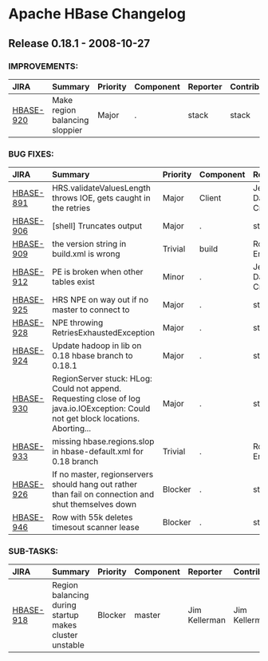 
<!---
# Licensed to the Apache Software Foundation (ASF) under one
# or more contributor license agreements.  See the NOTICE file
# distributed with this work for additional information
# regarding copyright ownership.  The ASF licenses this file
# to you under the Apache License, Version 2.0 (the
# "License"); you may not use this file except in compliance
# with the License.  You may obtain a copy of the License at
#
#     http://www.apache.org/licenses/LICENSE-2.0
#
# Unless required by applicable law or agreed to in writing, software
# distributed under the License is distributed on an "AS IS" BASIS,
# WITHOUT WARRANTIES OR CONDITIONS OF ANY KIND, either express or implied.
# See the License for the specific language governing permissions and
# limitations under the License.
-->
# Apache HBase Changelog

## Release 0.18.1 - 2008-10-27



### IMPROVEMENTS:

| JIRA | Summary | Priority | Component | Reporter | Contributor |
|:---- |:---- | :--- |:---- |:---- |:---- |
| [HBASE-920](https://issues.apache.org/jira/browse/HBASE-920) | Make region balancing sloppier |  Major | . | stack | stack |


### BUG FIXES:

| JIRA | Summary | Priority | Component | Reporter | Contributor |
|:---- |:---- | :--- |:---- |:---- |:---- |
| [HBASE-891](https://issues.apache.org/jira/browse/HBASE-891) | HRS.validateValuesLength throws IOE, gets caught in the retries |  Major | Client | Jean-Daniel Cryans | Jean-Daniel Cryans |
| [HBASE-906](https://issues.apache.org/jira/browse/HBASE-906) | [shell] Truncates output |  Major | . | stack | stack |
| [HBASE-909](https://issues.apache.org/jira/browse/HBASE-909) | the version string in build.xml is wrong |  Trivial | build | Rong-En Fan | Rong-En Fan |
| [HBASE-912](https://issues.apache.org/jira/browse/HBASE-912) | PE is broken when other tables exist |  Minor | . | Jean-Daniel Cryans | Jean-Daniel Cryans |
| [HBASE-925](https://issues.apache.org/jira/browse/HBASE-925) | HRS NPE on way out if no master to connect to |  Major | . | stack | stack |
| [HBASE-928](https://issues.apache.org/jira/browse/HBASE-928) | NPE throwing RetriesExhaustedException |  Major | . | stack | stack |
| [HBASE-924](https://issues.apache.org/jira/browse/HBASE-924) | Update hadoop in lib on 0.18 hbase branch to 0.18.1 |  Major | . | stack | Jim Kellerman |
| [HBASE-930](https://issues.apache.org/jira/browse/HBASE-930) | RegionServer stuck: HLog: Could not append. Requesting close of log java.io.IOException: Could not get block locations. Aborting... |  Major | . | stack | stack |
| [HBASE-933](https://issues.apache.org/jira/browse/HBASE-933) | missing hbase.regions.slop in hbase-default.xml for 0.18 branch |  Trivial | . | Rong-En Fan | stack |
| [HBASE-926](https://issues.apache.org/jira/browse/HBASE-926) | If no master, regionservers should hang out rather than fail on connection and shut themselves down |  Blocker | . | stack | Jim Kellerman |
| [HBASE-946](https://issues.apache.org/jira/browse/HBASE-946) | Row with 55k deletes timesout scanner lease |  Blocker | . | stack | stack |


### SUB-TASKS:

| JIRA | Summary | Priority | Component | Reporter | Contributor |
|:---- |:---- | :--- |:---- |:---- |:---- |
| [HBASE-918](https://issues.apache.org/jira/browse/HBASE-918) | Region balancing during startup makes cluster unstable |  Blocker | master | Jim Kellerman | Jim Kellerman |


